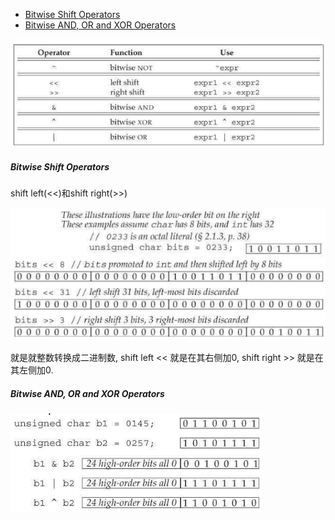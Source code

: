 <!-- TOC -->

- [Bitwise Shift Operators](#bitwise-shift-operators)
- [Bitwise AND, OR and XOR Operators](#bitwise-and-or-and-xor-operators)

<!-- /TOC -->

<img src="_images/bitwise_operators.png">

<a id="markdown-bitwise-shift-operators" name="bitwise-shift-operators"></a>
##### Bitwise Shift Operators

shift left(<<)和shift right(>>)

<img src="_images/bitwise_shift_operators.png">

就是就整数转换成二进制数, shift left << 就是在其右侧加0, shift right >> 就是在其左侧加0.

<a id="markdown-bitwise-and-or-and-xor-operators" name="bitwise-and-or-and-xor-operators"></a>
##### Bitwise AND, OR and XOR Operators

<img src="_images/bitwise_and_or_xor_operator.png">